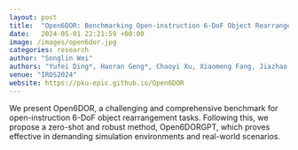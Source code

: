 ```yaml
---
layout: post
title:  "Open6DOR: Benchmarking Open-instruction 6-DoF Object Rearrangement and A VLM-based Approach"
date:   2024-05-01 22:21:59 +00:00
image: /images/open6dor.jpg
categories: research
author: "Songlin Wei"
authors: "Yufei Ding*, Haoran Geng*, Chaoyi Xu, Xiaomeng Fang, Jiazhao Zhang, <strong>Songlin Wei</strong>, Qiyu Dai, Zhizheng Zhang, He Wang†"
venue: "IROS2024"
website: https://pku-epic.github.io/Open6DOR
---
```

We present Open6DOR, a challenging and comprehensive benchmark for open-instruction 6-DoF object rearrangement tasks. Following this, we propose a zero-shot and robust method, Open6DORGPT, which proves effective in demanding simulation environments and real-world scenarios.